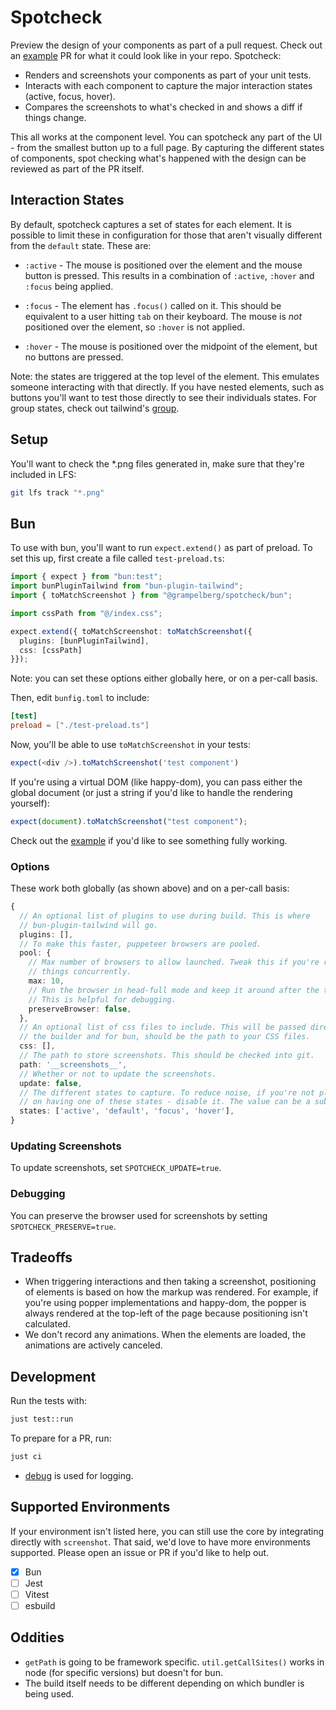 # Spotcheck

Preview the design of your components as part of a pull request. Check out an
[example][example-pr] PR for what it could look like in your repo. Spotcheck:

[example-pr]:
  https://github.com/grampelberg/spotcheck/pull/2/files#diff-6ef306e868de1c171e746195bbf9d18d9c703e14900ee8f2c16bd34229177aa9

- Renders and screenshots your components as part of your unit tests.
- Interacts with each component to capture the major interaction states (active,
  focus, hover).
- Compares the screenshots to what's checked in and shows a diff if things
  change.

This all works at the component level. You can spotcheck any part of the UI -
from the smallest button up to a full page. By capturing the different states of
components, spot checking what's happened with the design can be reviewed as
part of the PR itself.

## Interaction States

By default, spotcheck captures a set of states for each element. It is possible
to limit these in configuration for those that aren't visually different from
the `default` state. These are:

- `:active` - The mouse is positioned over the element and the mouse button is
  pressed. This results in a combination of `:active`, `:hover` and `:focus`
  being applied.

- `:focus` - The element has `.focus()` called on it. This should be equivalent
  to a user hitting `tab` on their keyboard. The mouse is _not_ positioned over
  the element, so `:hover` is not applied.

- `:hover` - The mouse is positioned over the midpoint of the element, but no
  buttons are pressed.

Note: the states are triggered at the top level of the element. This emulates
someone interacting with that directly. If you have nested elements, such as
buttons you'll want to test those directly to see their individuals states. For
group states, check out tailwind's
[group](https://tailwindcss.com/docs/hover-focus-and-other-states#styling-based-on-the-descendants-of-a-group).

## Setup

You'll want to check the \*.png files generated in, make sure that they're
included in LFS:

```bash
git lfs track "*.png"
```

## Bun

To use with bun, you'll want to run `expect.extend()` as part of preload. To set
this up, first create a file called `test-preload.ts`:

```ts
import { expect } from "bun:test";
import bunPluginTailwind from "bun-plugin-tailwind";
import { toMatchScreenshot } from "@grampelberg/spotcheck/bun";

import cssPath from "@/index.css";

expect.extend({ toMatchScreenshot: toMatchScreenshot({
  plugins: [bunPluginTailwind],
  css: [cssPath]
}});
```

Note: you can set these options either globally here, or on a per-call basis.

Then, edit `bunfig.toml` to include:

```toml
[test]
preload = ["./test-preload.ts"]
```

Now, you'll be able to use `toMatchScreenshot` in your tests:

```ts
expect(<div />).toMatchScreenshot('test component')
```

If you're using a virtual DOM (like happy-dom), you can pass either the global
document (or just a string if you'd like to handle the rendering yourself):

```ts
expect(document).toMatchScreenshot("test component");
```

Check out the [example](./examples/bun) if you'd like to see something fully
working.

### Options

These work both globally (as shown above) and on a per-call basis:

```ts
{
  // An optional list of plugins to use during build. This is where
  // bun-plugin-tailwind will go.
  plugins: [],
  // To make this faster, puppeteer browsers are pooled.
  pool: {
    // Max number of browsers to allow launched. Tweak this if you're running
    // things concurrently.
    max: 10,
    // Run the browser in head-full mode and keep it around after the test.
    // This is helpful for debugging.
    preserveBrowser: false,
  },
  // An optional list of css files to include. This will be passed directly to
  // the builder and for bun, should be the path to your CSS files.
  css: [],
  // The path to store screenshots. This should be checked into git.
  path: '__screenshots__',
  // Whether or not to update the screenshots.
  update: false,
  // The different states to capture. To reduce noise, if you're not planning
  // on having one of these states - disable it. The value can be a subset of:
  states: ['active', 'default', 'focus', 'hover'],
}
```

### Updating Screenshots

To update screenshots, set `SPOTCHECK_UPDATE=true`.

### Debugging

You can preserve the browser used for screenshots by setting
`SPOTCHECK_PRESERVE=true`.

## Tradeoffs

- When triggering interactions and then taking a screenshot, positioning of
  elements is based on how the markup was rendered. For example, if you're using
  popper implementations and happy-dom, the popper is always rendered at the
  top-left of the page because positioning isn't calculated.
- We don't record any animations. When the elements are loaded, the animations
  are actively canceled.

## Development

Run the tests with:

```bash
just test::run
```

To prepare for a PR, run:

```bash
just ci
```

- [debug](https://www.npmjs.com/package/debug) is used for logging.

## Supported Environments

If your environment isn't listed here, you can still use the core by integrating
directly with `screenshot`. That said, we'd love to have more environments
supported. Please open an issue or PR if you'd like to help out.

- [x] Bun
- [ ] Jest
- [ ] Vitest
- [ ] esbuild

## Oddities

- `getPath` is going to be framework specific. `util.getCallSites()` works in
  node (for specific versions) but doesn't for bun.
- The build itself needs to be different depending on which bundler is being
  used.

